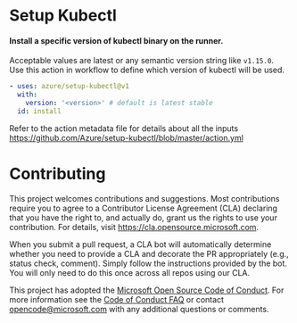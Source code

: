 # Setup Kubectl 
#### Install a specific version of kubectl binary on the runner.

Acceptable values are latest or any semantic version string like `v1.15.0`. Use this action in workflow to define which version of kubectl will be used.

```yaml
- uses: azure/setup-kubectl@v1
  with:
    version: '<version>' # default is latest stable
  id: install
```
Refer to the action metadata file for details about all the inputs https://github.com/Azure/setup-kubectl/blob/master/action.yml

# Contributing

This project welcomes contributions and suggestions.  Most contributions require you to agree to a
Contributor License Agreement (CLA) declaring that you have the right to, and actually do, grant us
the rights to use your contribution. For details, visit https://cla.opensource.microsoft.com.

When you submit a pull request, a CLA bot will automatically determine whether you need to provide
a CLA and decorate the PR appropriately (e.g., status check, comment). Simply follow the instructions
provided by the bot. You will only need to do this once across all repos using our CLA.

This project has adopted the [Microsoft Open Source Code of Conduct](https://opensource.microsoft.com/codeofconduct/).
For more information see the [Code of Conduct FAQ](https://opensource.microsoft.com/codeofconduct/faq/) or
contact [opencode@microsoft.com](mailto:opencode@microsoft.com) with any additional questions or comments.
